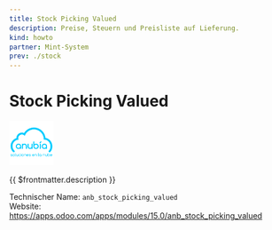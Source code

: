 ```yaml
---
title: Stock Picking Valued
description: Preise, Steuern und Preisliste auf Lieferung.
kind: howto
partner: Mint-System
prev: ./stock
---
```


# Stock Picking Valued

![](attachments/odoo_icons_anubia.png)

{{ $frontmatter.description }}

Technischer Name: `anb_stock_picking_valued`\
Website: <https://apps.odoo.com/apps/modules/15.0/anb_stock_picking_valued>
